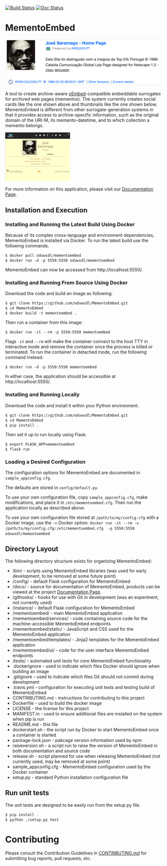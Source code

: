 [![Build Status](https://travis-ci.org/oduwsdl/MementoEmbed.svg?branch=master)](https://travis-ci.org/oduwsdl/MementoEmbed)
[![Doc Status](https://readthedocs.org/projects/mementoembed/badge/?version=latest&style=flat)](https://mementoembed.readthedocs.io/en/latest/)

# MementoEmbed

![Image of a Social Card](docs/source/images/socialcard-example.png?raw=true "Social Card Example for http://arquivo.pt/wayback/19980205082901/http://www.caleida.pt/saramago/")

A tool to create archive-aware [oEmbed](https://oembed.com/)-compatible embeddable surrogates for archived web pages (mementos). The system currently creates social cards like the one shown above and thumbnails like the one shown below. MementoEmbed is different from other surrogate-generation systems in that it provides access to archive-specific information, such as the original domain of the URI-M, its memento-datetime, and to which collection a memento belongs.

![Image of a Social Card](docs/source/images/thumbnail-example.png?raw=true "Thumbnail Example for http://arquivo.pt/wayback/19980205082901/http://www.caleida.pt/saramago/")

For more information on this application, please visit our [Documentation Page](https://mementoembed.readthedocs.io/en/latest/).

## Installation and Execution

### Installing and Running the Latest Build Using Docker

Because of its complex cross-language and environment dependencies, MementoEmbed is installed via Docker. To run the latest build use the following commands.

```
$ docker pull oduwsdl/mementoembed
$ docker run -d -p 5550:5550 oduwsdl/mementoembed
```

MementoEmbed can now be accessed from http://localhost:5550/.

### Installing and Running From Source Using Docker

Download the code and build an image as following:

```
$ git clone https://github.com/oduwsdl/MementoEmbed.git
$ cd MementoEmbed
$ docker build -t mementoembed .
```

Then run a container from this image:

```
$ docker run -it --rm -p 5550:5550 mementoembed
```

Flags `-it` and `--rm` will make the container connect to the host TTY in interactive mode and remove the container once the process is killed or terminated.
To run the container in detached mode, run the following command instead:

```
$ docker run -d -p 5550:5550 mementoembed
```

In either case, the application should be accessible at http://localhost:5550/.

### Installing and Running Locally

Download the code and install it within your Python environment.

```
$ git clone https://github.com/oduwsdl/MementoEmbed.git
$ cd MementoEmbed
$ pip install .
```

Then set it up to run locally using Flask.

```
$ export FLASK_APP=mementoembed
$ flask run
```

### Loading a Desired Configuration

The configuration options for MementoEmbed are documented in `sample_appconfig.cfg`.

The defaults are stored in `config/default.py`.

To use your own configuration file, copy `sample_appconfig.cfg`, make modifications, and place it in `/etc/mementoembed.cfg`. Then run the application locally as described above.

To use your own configuration file stored at `/path/to/my/config.cfg` with a Docker image, use the `-v` Docker option:
`docker run -it --rm -v /path/to/my/config.cfg:/etc/mementoembed.cfg  -p 5550:5550 oduwsdl/mementoembed`

## Directory Layout

The following directory structure exists for organizing MementoEmbed:
* /bin/ - scripts using MementoEmbed libraries (was used for early development, to be removed at some future point)
* /config/ - default Flask configuration for MementoEmbed
* /docs/ - source for documentation of MementoEmbed, products can be viewed at the project [Documentation Page](https://mementoembed.readthedocs.io/en/latest/).
* /githooks/ - hooks for use with Git in development (was an experiment, not currently used)
* /instance/ - default Flask configuration for MementoEmbed
* /mementoembed/ - main MementoEmbed application
* /mementoembed/services/ - code containing source code for the machine-accessible MementoEmbed endpoints
* /mementoembed/static/ - JavaScript and CSS used for the MementoEmbed application
* /mementoembed/templates/ - Jinja2 templates for the MementoEmbed application
* /mementoembed/ui/ - code for the user interface MementoEmbed endpoints
* /tests/ - automated unit tests for core MementoEmbed functionality
* .dockerignore - used to indicate which files Docker should ignore when building an image
* .gitignore - used to indicate which files Git should not commit during development
* .travis.yml - configuration for executing unit tests and testing build of MementoEmbed
* CONTRIBUTING.md - instructions for contributing to this project
* Dockerfile - used to build the docker image
* LICENSE - the license for this project
* MANIFEST.in - used to ensure additional files are installed on the system when pip is run
* README.md - this file
* dockerstart.sh - the script run by Docker to start MementoEmbed once a container is started
* package-lock.json - pakcage version information used by npm
* raiseversion.sh - a script run to raise the version of MementoEmbed in both documentation and source code
* release.sh - script planned for use when releasing MementoEmbed (not currently used, may be removed at some point)
* sample_appconfig.cfg - MementoEmbed configuration used by the Docker container
* setup.py - standard Python installation configuration file

## Run unit tests

The unit tests are designed to be easily run from the setup.py file.

```
$ pip install .
$ python ./setup.py test
```

# Contributing

Please consult the Contribution Guidelines in [CONTRIBUTING.md](https://github.com/oduwsdl/MementoEmbed/blob/master/CONTRIBUTING.md) for submitting bug reports, pull requests, etc.
